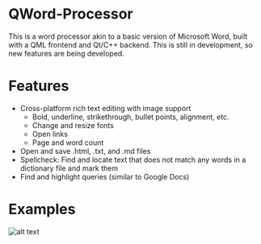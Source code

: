 # QWord-Processor
This is a word processor akin to a basic version of Microsoft Word, built with a QML frontend and Qt/C++ backend. 
This is still in development, so new features are being developed.

# Features
- Cross-platform rich text editing with image support
  - Bold, underline, strikethrough, bullet points, alignment, etc.
  - Change and resize fonts
  - Open links
  - Page and word count
- Open and save .html, .txt, and .md files
- Spellcheck: Find and locate text that does not match any words in a dictionary file and mark them
- Find and highlight queries (similar to Google Docs)

# Examples
![alt text](https://github.com/zhoum84/word-processor-qt/blob/main/example1.png?raw=true)

